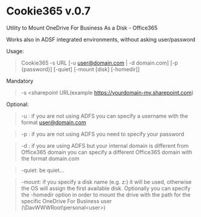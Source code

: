 # Cookie365 v.0.7
Utility to Mount OneDrive For Business As a Disk - Office365

Works also in ADSF integrated environments, without asking user/password

Usage: 

> 

> Cookie365 -s URL [-u user@domain.com | -d domain.com] [-p {password}] [-quiet] [-mount [disk] [-homedir]]

Mandatory



> -s <sharepoint URL(example https://yourdomain-my.sharepoint.com)

Optional:


>  -u <user>: if you are not using ADFS you can specify a username with the format user@domain.com


>  -p <password>: if you are not using ADFS you need to specify your password
 

> -d <domain>: if you are using ADFS but your internal domain is different from Office365 domain you 
              can specify a different Office365 domain with the format domain.com 


>  -quiet: be quiet...


>  -mount: if you specify a disk name (e.g. z:) it will be used, otherwise the OS will assign the first available disk. Optionally you can specify the -homedir option in order to mount the drive with the path for the specific OneDrive For Business user (\DavWWWRoot\personal\<user>)

